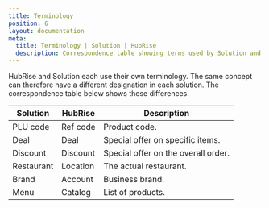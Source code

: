 ```yaml
---
title: Terminology
position: 6
layout: documentation
meta:
  title: Terminology | Solution | HubRise
  description: Correspondence table showing terms used by Solution and those used on HubRise for the same concept. Connect apps and synchronise your data.
---
```


HubRise and Solution each use their own terminology. The same concept can therefore have a different designation in each solution. The correspondence table below shows these differences.

| Solution   | HubRise  | Description                         |
| ---------- | -------- | ----------------------------------- |
| PLU code   | Ref code | Product code.                       |
| Deal       | Deal     | Special offer on specific items.    |
| Discount   | Discount | Special offer on the overall order. |
| Restaurant | Location | The actual restaurant.              |
| Brand      | Account  | Business brand.                     |
| Menu       | Catalog  | List of products.                   |
